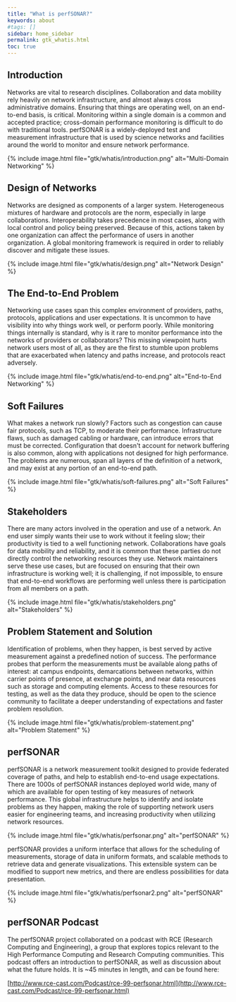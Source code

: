 ```yaml
---
title: "What is perfSONAR?"
keywords: about
#tags: []
sidebar: home_sidebar
permalink: gtk_whatis.html
toc: true
---
```


## Introduction

Networks are vital to research disciplines.  Collaboration and data
mobility rely heavily on network infrastructure, and almost always
cross administrative domains.  Ensuring that things are operating
well, on an end-to-end basis, is critical.  Monitoring within a single
domain is a common and accepted practice; cross-domain performance
monitoring is difficult to do with traditional tools.  perfSONAR is a
widely-deployed test and measurement infrastructure that is used by
science networks and facilities around the world to monitor and ensure
network performance.

{% include image.html file="gtk/whatis/introduction.png" alt="Multi-Domain Networking" %}


## Design of Networks

Networks are designed as components of a larger system.  Heterogeneous
mixtures of hardware and protocols are the norm, especially in large
collaborations.  Interoperability takes precedence in most cases,
along with local control and policy being preserved.  Because of this,
actions taken by one organization can affect the performance of users
in another organization.  A global monitoring framework is required in
order to reliably discover and mitigate these issues.

{% include image.html file="gtk/whatis/design.png" alt="Network Design" %}


## The End-to-End Problem

Networking use cases span this complex environment of providers,
paths, protocols, applications and user expectations.  It is uncommon
to have visibility into why things work well, or perform poorly.
While monitoring things internally is standard, why is it rare to
monitor performance into the networks of providers or collaborators?
This missing viewpoint hurts network users most of all, as they are
the first to stumble upon problems that are exacerbated when latency
and paths increase, and protocols react adversely.

{% include image.html file="gtk/whatis/end-to-end.png" alt="End-to-End Networking" %}


## Soft Failures

What makes a network run slowly?  Factors such as congestion can cause
fair protocols, such as TCP, to moderate their performance.
Infrastructure flaws, such as damaged cabling or hardware, can
introduce errors that must be corrected.  Configuration that doesn't
account for network buffering is also common, along with applications
not designed for high performance.  The problems are numerous, span
all layers of the definition of a network, and may exist at any
portion of an end-to-end path.

{% include image.html file="gtk/whatis/soft-failures.png" alt="Soft Failures" %}


## Stakeholders

There are many actors involved in the operation and use of a network.
An end user simply wants their use to work without it feeling slow;
their productivity is tied to a well functioning network.
Collaborations have goals for data mobility and reliability, and it is
common that these parties do not directly control the networking
resources they use.  Network maintainers serve these use cases, but
are focused on ensuring that their own infrastructure is working well;
it is challenging, if not impossible, to ensure that end-to-end
workflows are performing well unless there is participation from all
members on a path.

{% include image.html file="gtk/whatis/stakeholders.png" alt="Stakeholders" %}


## Problem Statement and Solution

Identification of problems, when they happen, is best served by active
measurement against a predefined notion of success.  The performance
probes that perform the measurements must be available along paths of
interest: at campus endpoints, demarcations between networks, within
carrier points of presence, at exchange points, and near data
resources such as storage and computing elements.  Access to these
resources for testing, as well as the data they produce, should be
open to the science community to facilitate a deeper understanding of
expectations and faster problem resolution.

{% include image.html file="gtk/whatis/problem-statement.png" alt="Problem Statement" %}


## perfSONAR

perfSONAR is a network measurement toolkit designed to provide
federated coverage of paths, and help to establish end-to-end usage
expectations.  There are 1000s of perfSONAR instances deployed world
wide, many of which are available for open testing of key measures of
network performance.  This global infrastructure helps to identify and
isolate problems as they happen, making the role of supporting network
users easier for engineering teams, and increasing productivity when
utilizing network resources.

{% include image.html file="gtk/whatis/perfsonar.png" alt="perfSONAR" %}

perfSONAR provides a uniform interface that allows for the scheduling of
measurements, storage of data in uniform formats, and scalable methods
to retrieve data and generate visualizations.  This extensible system
can be modified to support new metrics, and there are endless
possibilities for data presentation. 

{% include image.html file="gtk/whatis/perfsonar2.png" alt="perfSONAR" %}


## perfSONAR Podcast

The perfSONAR project collaborated on a podcast with RCE (Research
Computing and Engineering), a group that explores topics relevant to the
High Performance Computing and Research Computing communities. This
podcast offers an introduction to perfSONAR, as well as discussion about
what the future holds.  It is \~45 minutes in length, and can be found
here:

[http://www.rce-cast.com/Podcast/rce-99-perfsonar.html](http://www.rce-cast.com/Podcast/rce-99-perfsonar.html)
